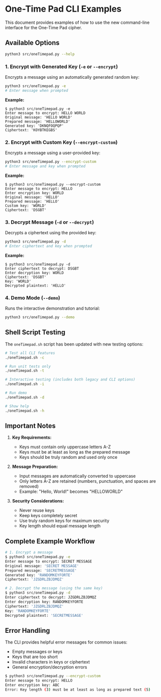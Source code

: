 # One-Time Pad CLI Examples

This document provides examples of how to use the new command-line interface for the One-Time Pad cipher.

## Available Options

```bash
python3 src/oneTimepad.py --help
```

### 1. Encrypt with Generated Key (`-e` or `--encrypt`)

Encrypts a message using an automatically generated random key:

```bash
python3 src/oneTimepad.py -e
# Enter message when prompted
```

**Example:**
```
$ python3 src/oneTimepad.py -e
Enter message to encrypt: HELLO WORLD
Original message: 'HELLO WORLD'
Prepared message: 'HELLOWORLD'
Generated key: 'DKNQFOQPQP'
Ciphertext: 'KOYBTKEGBS'
```

### 2. Encrypt with Custom Key (`--encrypt-custom`)

Encrypts a message using a user-provided key:

```bash
python3 src/oneTimepad.py --encrypt-custom
# Enter message and key when prompted
```

**Example:**
```
$ python3 src/oneTimepad.py --encrypt-custom
Enter message to encrypt: HELLO
Enter encryption key: WORLD
Original message: 'HELLO'
Prepared message: 'HELLO'
Custom key: 'WORLD'
Ciphertext: 'DSGBT'
```

### 3. Decrypt Message (`-d` or `--decrypt`)

Decrypts a ciphertext using the provided key:

```bash
python3 src/oneTimepad.py -d
# Enter ciphertext and key when prompted
```

**Example:**
```
$ python3 src/oneTimepad.py -d
Enter ciphertext to decrypt: DSGBT
Enter decryption key: WORLD
Ciphertext: 'DSGBT'
Key: 'WORLD'
Decrypted plaintext: 'HELLO'
```

### 4. Demo Mode (`--demo`)

Runs the interactive demonstration and tutorial:

```bash
python3 src/oneTimepad.py --demo
```

## Shell Script Testing

The `oneTimepad.sh` script has been updated with new testing options:

```bash
# Test all CLI features
./oneTimepad.sh -c

# Run unit tests only
./oneTimepad.sh -t

# Interactive testing (includes both legacy and CLI options)
./oneTimepad.sh -i

# Run demo
./oneTimepad.sh -d

# Show help
./oneTimepad.sh -h
```

## Important Notes

1. **Key Requirements:**
   - Keys must contain only uppercase letters A-Z
   - Keys must be at least as long as the prepared message
   - Keys should be truly random and used only once

2. **Message Preparation:**
   - Input messages are automatically converted to uppercase
   - Only letters A-Z are retained (numbers, punctuation, and spaces are removed)
   - Example: "Hello, World!" becomes "HELLOWORLD"

3. **Security Considerations:**
   - Never reuse keys
   - Keep keys completely secret
   - Use truly random keys for maximum security
   - Key length should equal message length

## Complete Example Workflow

```bash
# 1. Encrypt a message
$ python3 src/oneTimepad.py -e
Enter message to encrypt: SECRET MESSAGE
Original message: 'SECRET MESSAGE'
Prepared message: 'SECRETMESSAGE'
Generated key: 'RANDOMKEYFORTE'
Ciphertext: 'JZGDRLZBJDMQZ'

# 2. Decrypt the message (using the same key)
$ python3 src/oneTimepad.py -d
Enter ciphertext to decrypt: JZGDRLZBJDMQZ
Enter decryption key: RANDOMKEYFORTE
Ciphertext: 'JZGDRLZBJDMQZ'
Key: 'RANDOMKEYFORTE'
Decrypted plaintext: 'SECRETMESSAGE'
```

## Error Handling

The CLI provides helpful error messages for common issues:

- Empty messages or keys
- Keys that are too short
- Invalid characters in keys or ciphertext
- General encryption/decryption errors

```bash
$ python3 src/oneTimepad.py --encrypt-custom
Enter message to encrypt: HELLO
Enter encryption key: ABC
Error: Key length (3) must be at least as long as prepared text (5)
```
